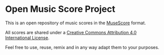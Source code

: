 # Open Music Score Project


This is an open repository of music scores in the [MuseScore](https://musescore.org/) format.

All scores are shared under a 
[Creative Commons Attribution 4.0 International License](http://creativecommons.org/licenses/by/4.0/).

Feel free to use, reuse, remix and in any way adapt them to your purposes.
